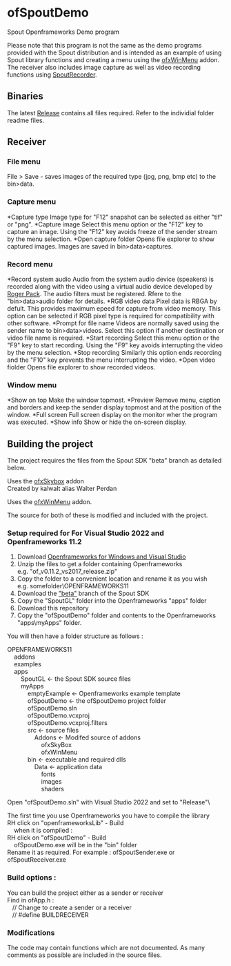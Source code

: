 # ofSpoutDemo
Spout Openframeworks Demo program

Please note that this program is not the same as the demo programs provided with the Spout distribution and is intended as an example of using Spout library functions and creating a menu using the [ofxWinMenu](https://github.com/leadedge/ofxWinMenu) addon. The receiver also includes image capture as well as video recording functions using [SpoutRecorder](https://github.com/leadedge/SpoutRecorder).

## Binaries

The latest [Release](https://github.com/leadedge/ofSpoutDemo/releases) contains all files required. Refer to the individial folder readme files.

## Receiver

### File menu
File > Save - saves images of the required type (jpg, png, bmp etc) to the bin>data.

### Capture menu
*Capture type
Image type for "F12" snapshot can be selected as either "tif" or "png".
*Capture image
Select this menu option or the "F12" key to capture an image. Using the "F12" key avoids freeze of the sender stream by the menu selection.
*Open capture folder
Opens file explorer to show captured images. Images are saved in bin>data>captures. 

### Record menu
*Record system audio
Audio from the system audio device (speakers) is recorded along with the video using a virtual audio device developed by [Roger Pack](). The audio filters must be registered. Rfere to the "bin>data>audio folder for details.
*RGB video data
Pixel data is RBGA by defult. This provides maximum epeed for capture from video memory. This option can be selected if RGB pixel type is required for compatibility with other software.
*Prompt for file name
Videos are normally saved using the sender name to bin>data>videos. Select this option if another destination or video file name is required.
*Start recording
Select this menu option or the "F9" key to start recording. Using the "F9" key avoids interrupting the video by the menu selection.
*Stop recording
Similarly this option ends recording and the "F10" key prevents the menu interrupting the video.
*Open video fiolder
Opens file explorer to show recorded videos.

### Window menu
*Show on top
Make the window topmost.
*Preview
Remove menu, caption and borders and keep the sender display topmost and at the position of the window.
*Full screen
Full screen display on the monitor wher the program was executed.
*Show info
Show or hide the on-screen display.

## Building the project

The project requires the files from the Spout SDK "beta" branch as detailed below.

Uses the [ofxSkybox](https://github.com/kalwalt/ofxSkyBox) addon\
Created by kalwalt alias Walter Perdan

Uses the [ofxWinMenu](https://github.com/leadedge/ofxWinMenu) addon.

The source for both of these is modified and included with the project.

### Setup required for For Visual Studio 2022 and Openframeworks 11.2
  
  1) Download [Openframeworks for Windows and Visual Studio](https://openframeworks.cc/download)
  2) Unzip the files to get a folder containing Openframeworks\
       e.g. "of_v0.11.2_vs2017_release.zip"
  3) Copy the folder to a convenient location and rename it as you wish\
       e.g. somefolder\OPENFRAMEWORKS11
  4) Download the ["beta"](https://github.com/leadedge/Spout2/tree/beta) branch of the Spout SDK
  5) Copy the "SpoutGL" folder into the Openframeworks "apps" folder
  6) Download this repository
  7) Copy the "ofSpoutDemo" folder and contents to the Openframeworks "apps\myApps" folder.
  
You will then have a folder structure as follows :
  
OPENFRAMEWORKS11\
&nbsp;&nbsp;&nbsp;&nbsp;addons\
&nbsp;&nbsp;&nbsp;&nbsp;examples\
&nbsp;&nbsp;&nbsp;&nbsp;apps\
&nbsp;&nbsp;&nbsp;&nbsp;&nbsp;&nbsp;&nbsp;&nbsp;SpoutGL <- the Spout SDK source files\
&nbsp;&nbsp;&nbsp;&nbsp;&nbsp;&nbsp;&nbsp;&nbsp;myApps\
&nbsp;&nbsp;&nbsp;&nbsp;&nbsp;&nbsp;&nbsp;&nbsp;&nbsp;&nbsp;&nbsp;&nbsp;emptyExample <- Openframeworks example template\
&nbsp;&nbsp;&nbsp;&nbsp;&nbsp;&nbsp;&nbsp;&nbsp;&nbsp;&nbsp;&nbsp;&nbsp;ofSpoutDemo <- the ofSpoutDemo project folder\
&nbsp;&nbsp;&nbsp;&nbsp;&nbsp;&nbsp;&nbsp;&nbsp;&nbsp;&nbsp;&nbsp;&nbsp;ofSpoutDemo.sln\
&nbsp;&nbsp;&nbsp;&nbsp;&nbsp;&nbsp;&nbsp;&nbsp;&nbsp;&nbsp;&nbsp;&nbsp;ofSpoutDemo.vcxproj\
&nbsp;&nbsp;&nbsp;&nbsp;&nbsp;&nbsp;&nbsp;&nbsp;&nbsp;&nbsp;&nbsp;&nbsp;ofSpoutDemo.vcxproj.filters\
&nbsp;&nbsp;&nbsp;&nbsp;&nbsp;&nbsp;&nbsp;&nbsp;&nbsp;&nbsp;&nbsp;&nbsp;src <- source files\
&nbsp;&nbsp;&nbsp;&nbsp;&nbsp;&nbsp;&nbsp;&nbsp;&nbsp;&nbsp;&nbsp;&nbsp;&nbsp;&nbsp;&nbsp;&nbsp;Addons <- Modifed source of addons\
&nbsp;&nbsp;&nbsp;&nbsp;&nbsp;&nbsp;&nbsp;&nbsp;&nbsp;&nbsp;&nbsp;&nbsp;&nbsp;&nbsp;&nbsp;&nbsp;&nbsp;&nbsp;&nbsp;&nbsp;ofxSkyBox\
&nbsp;&nbsp;&nbsp;&nbsp;&nbsp;&nbsp;&nbsp;&nbsp;&nbsp;&nbsp;&nbsp;&nbsp;&nbsp;&nbsp;&nbsp;&nbsp;&nbsp;&nbsp;&nbsp;&nbsp;ofxWinMenu\
&nbsp;&nbsp;&nbsp;&nbsp;&nbsp;&nbsp;&nbsp;&nbsp;&nbsp;&nbsp;&nbsp;&nbsp;bin <- executable and required dlls\
&nbsp;&nbsp;&nbsp;&nbsp;&nbsp;&nbsp;&nbsp;&nbsp;&nbsp;&nbsp;&nbsp;&nbsp;&nbsp;&nbsp;&nbsp;&nbsp;Data <- application data\
&nbsp;&nbsp;&nbsp;&nbsp;&nbsp;&nbsp;&nbsp;&nbsp;&nbsp;&nbsp;&nbsp;&nbsp;&nbsp;&nbsp;&nbsp;&nbsp;&nbsp;&nbsp;&nbsp;&nbsp;fonts\
&nbsp;&nbsp;&nbsp;&nbsp;&nbsp;&nbsp;&nbsp;&nbsp;&nbsp;&nbsp;&nbsp;&nbsp;&nbsp;&nbsp;&nbsp;&nbsp;&nbsp;&nbsp;&nbsp;&nbsp;images\
&nbsp;&nbsp;&nbsp;&nbsp;&nbsp;&nbsp;&nbsp;&nbsp;&nbsp;&nbsp;&nbsp;&nbsp;&nbsp;&nbsp;&nbsp;&nbsp;&nbsp;&nbsp;&nbsp;&nbsp;shaders
                 
Open "ofSpoutDemo.sln" with Visual Studio 2022 and set to "Release"\
 
The first time you use Openframeworks you have to compile the library\
RH click on "openframeworksLib" - Build\
&nbsp;&nbsp;&nbsp;&nbsp;when it is compiled :\
RH click on "ofSpoutDemo" - Build\
&nbsp;&nbsp;&nbsp;&nbsp;ofSpoutDemo.exe will be in the "bin" folder\
Rename it as required. For example : ofSpoutSender.exe or ofSpoutReceiver.exe

### Build options :

You can build the project either as a sender or receiver\
Find in ofApp.h :\
&nbsp;&nbsp;&nbsp;// Change to create a sender or a receiver\
&nbsp;&nbsp;&nbsp;// #define BUILDRECEIVER

### Modifications

The code may contain functions which are not documented. As many comments as possible are included in the source files.



